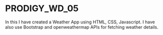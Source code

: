 # PRODIGY_WD_05
In this I have created a Weather App using HTML, CSS, Javascript. 
I have also use Bootstrap and openweathermap APIs for fetching weather details.
